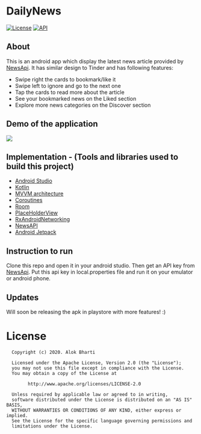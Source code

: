 
# DailyNews
<a href="https://opensource.org/licenses/Apache-2.0"><img alt="License" src="https://img.shields.io/badge/License-Apache%202.0-blue.svg"/></a>
<a href="https://android-arsenal.com/api?level=21"><img alt="API" src="https://img.shields.io/badge/API-21%2B-brightgreen.svg?style=flat"/></a> 
  
## About

This is an android app which display the latest news article provided by <a href="https://newsapi.org">NewsApi</a>. It has similar design to Tinder and has following features:
  - Swipe right the cards to bookmark/like it
  - Swipe left to ignore and go to the next one
  - Tap the cards to read more about the article
  - See your bookmarked news on the Liked section
  - Explore more news categories on the Discover section
  
## Demo of the application
![](DailyNews_kotlin.gif)
  
## Implementation - (Tools and libraries used to build this project)
- [Android Studio](https://developer.android.com/studio/intro)
- [Kotlin](https://developer.android.com/kotlin)
- [MVVM architecture](https://developer.android.com/jetpack/docs/guide)
- [Coroutines](https://developer.android.com/kotlin/coroutines)
- [Room](https://developer.android.com/reference/androidx/room/RoomDatabase)
- [PlaceHolderView](https://github.com/janishar/PlaceHolderView)
- [RxAndroidNetworking](https://github.com/amitshekhariitbhu/Fast-Android-Networking)
- [NewsAPI](https://newsapi.org)
- [Android Jetpack](https://developer.android.com/jetpack)

## Instruction to run
Clone this repo and open it in your android studio. Then get an API key from [NewsApi](https://newsapi.org). 
Put this api key in local.properties file and run it on your emulator or android phone. 

## Updates
Will soon be releasing the apk in playstore with more features! :)

# License
      Copyright (c) 2020. Alok Bharti

      Licensed under the Apache License, Version 2.0 (the "License");
      you may not use this file except in compliance with the License.
      You may obtain a copy of the License at

            http://www.apache.org/licenses/LICENSE-2.0

      Unless required by applicable law or agreed to in writing,
      software distributed under the License is distributed on an "AS IS" BASIS,
      WITHOUT WARRANTIES OR CONDITIONS OF ANY KIND, either express or implied.
      See the License for the specific language governing permissions and
      limitations under the License.
